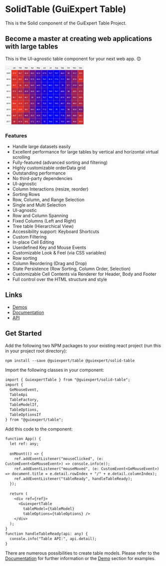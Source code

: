 
# SolidTable (GuiExpert Table)

This is the Solid component of the GuiExpert Table Project.

## Become a master at creating web applications with large tables

This is the UI-agnostic table component for your next web app. 😊

<img src="https://raw.githubusercontent.com/guiexperttable/ge-table/main/apps/webpage-guiexpert/src/assets/screens/heatmap.png" width="50%">

### Features
- Handle large datasets easily
- Excellent performance for large tables by vertical and horizontal virtual scrolling
- Fully-featured (advanced sorting and filtering)
- Highly customizable orderData grid
- Outstanding performance
- No third-party dependencies
- UI-agnostic
- Column Interactions (resize, reorder)
- Sorting Rows
- Row, Column, and Range Selection
- Single and Multi Selection
- UI-agnostic
- Row and Column Spanning
- Fixed Columns (Left and Right)
- Tree table (Hierarchical View)
- Accessibility support: Keyboard Shortcuts
- Custom Filtering
- In-place Cell Editing
- Userdefined Key and Mouse Events
- Customizable Look & Feel (via CSS variables)
- Row sorting
- Column Reordering (Drag and Drop)
- State Persistence (Row Sorting, Column Order, Selection)
- Customizable Cell Contents via Renderer for Header, Body and Footer
- Full control over the HTML structure and style


## Links

- [Demos](https://gui.expert/demos)
- [Documentation](https://gui.expert/doc)
- [API](https://gui.expert/api)

## Get Started

Add the following two NPM packages to your existing react project (run this in your project root directory):

```
npm install --save @guiexpert/table @guiexpert/solid-table
```

Import the following classes in your component:
```
import { GuiexpertTable } from "@guiexpert/solid-table";
import {
  GeMouseEvent,
  TableApi
  TableFactory,
  TableModelIf,
  TableOptions,
  TableOptionsIf
} from "@guiexpert/table";
```


Add this code to the component:

```
function App() {
  let ref: any;

  onMount(() => {
    ref.addEventListener("mouseClicked", (e: CustomEvent<GeMouseEvent>) => console.info(e));
    ref.addEventListener("mouseMoved", (e: CustomEvent<GeMouseEvent>) => document.title = e.detail.rowIndex + "/" + e.detail.columnIndex);
    ref.addEventListener("tableReady", handleTableReady);
  });

  return (
    <div ref={ref}>
      <GuiexpertTable
        tableModel={tableModel}
        tableOptions={tableOptions} />
    </div>
  );
}
function handleTableReady(api: any) {
  console.info("Table API:", api.detail);
}
```

There are numerous possibilities to create table models.
Please refer to the [Documentation](https://gui.expert/doc) for further information or the [Demo](https://gui.expert/demos) section for examples.



